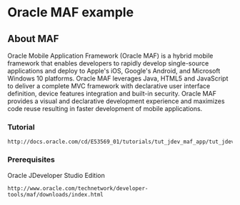# Oracle MAF example

## About MAF

Oracle Mobile Application Framework (Oracle MAF) is a hybrid mobile framework that enables developers to rapidly develop single-source applications and deploy to Apple's iOS, Google's Android, and Microsoft Windows 10 platforms. Oracle MAF leverages Java, HTML5 and JavaScript to deliver a complete MVC framework with declarative user interface definition, device features integration and built-in security. Oracle MAF provides a visual and declarative development experience and maximizes code reuse resulting in faster development of mobile applications.

### Tutorial

```
http://docs.oracle.com/cd/E53569_01/tutorials/tut_jdev_maf_app/tut_jdev_maf_app.html
```

### Prerequisites

Oracle JDeveloper Studio Edition

```
http://www.oracle.com/technetwork/developer-tools/maf/downloads/index.html
```
